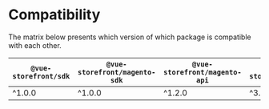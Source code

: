 # Compatibility

The matrix below presents which version of which package is compatible with each other.

| `@vue-storefront/sdk` | `@vue-storefront/magento-sdk` | `@vue-storefront/magento-api` | `@vue-storefront/middleware` |
| ---------------------------------- | --------------------- |-------------------------------|------------------------------|
| ^1.0.0                             | ^1.0.0                | ^1.2.0                        | ^3.0.0                       |
